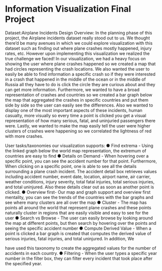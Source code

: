 # Information Visualization Final Project
Dataset​:Airplane Incidents 
 Design Overview: In the planning phase of this project, the Airplane incidents dataset really stood out to us.                We thought there’d be many avenues in which we could explore visualization with this dataset               such as finding out where plane crashes mostly happened, injury rates, etc. However upon              implementing this visualization we realized the true challenge we faced!  In our visualization, we had a heavy focus on showing the user where plane crashes               happened so we created a map that had circles representing the crash locations. We also               wanted the user to easily be able to find information a specific crash so if they were interested in                   a crash that happened in the middle of the ocean or in the middle of Russia all they have to do                     is click the circle they are curious about and they can get more information. Furthermore, we wanted to have a broad representation of crashes and countries so we              created a bar graph below the map that aggregated the crashes in specific countries and put                them side by side so the user can easily see the differences. Also we wanted to display one of the most important aspects of these incidents, human               casualty, more visually so every time a point is clicked you get a visual representation of how                 many serious, fatal, and uninjuried passengers there were. Lastly, we wanted to make the map easily tell the user were higher clusters of crashes                were happening so we correlated the lightness of red with more crashes. 
 
User tasks/taxonomies our visualization supports: ● Find extrema ​- Using the linked graph below the world map representation, the             extremum of countries are easy to find ● Details on Demand ​- When hovering over a specific point, you can see the accident               number for that point. Furthermore, When clicking on a specific point, one is able to see                all the details surrounding a plane crash incident. The accident detail box retrieves             values including accident number, event date, location, airport name, air carrier, weather            conditions, injury severity, total fatal injuries, total serious injuries, and total uninjured.            Also these details clear out as soon as another point is clicked. ● Overview first ​- Our map and graph support and overview first mentality, you can see               the trends of the countries with the bar graphs and see where many clusters are all over                 the map ● Cluster - ​The map has points all around the world that represent plane crashes and               these points naturally cluster in regions that are easily visible and easy to see for the                user ● Search vs Browse - ​The user can easily browse by looking around the map at different                points, but then search by hovering over the points and seeing the specific accident              number  ● Compute Derived Value - ​When a point is clicked a bar graph is created that computes                the derived value of serious injuries, fatal injuries, and total uninjured. In addition, We              
 
have used this taxonomy to create the aggregated values for the number of accidents in               each country.  ● Filtering - When the user types a specific year number in the filter box, they can filter                 every incident that took place after the specified year. 
